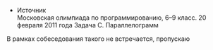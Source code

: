 - Источник  
Московская олимпиада по программированию, 6–9 класс. 20 февраля 2011 года Задача C. Параллелограмм

В рамках собеседования такого не встречается, пропускаю
